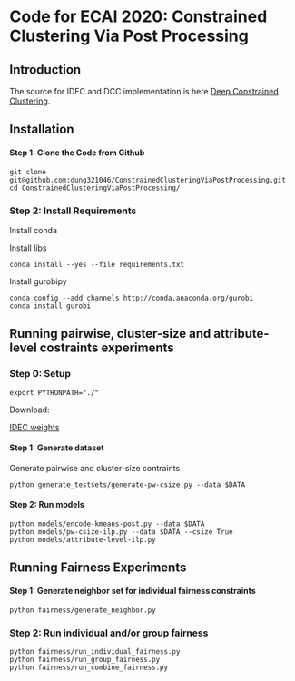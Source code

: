# Code for ECAI 2020: Constrained Clustering Via Post Processing
 
## Introduction


The source for IDEC and DCC implementation is here [Deep Constrained Clustering](https://github.com/blueocean92/deep_constrained_clustering).
## Installation


#### Step 1: Clone the Code from Github
```
git clone git@github.com:dung321046/ConstrainedClusteringViaPostProcessing.git
cd ConstrainedClusteringViaPostProcessing/
```
### Step 2: Install Requirements

Install conda 

Install libs

```
conda install --yes --file requirements.txt 
```

Install gurobipy

```
conda config --add channels http://conda.anaconda.org/gurobi
conda install gurobi
```

## Running pairwise, cluster-size and attribute-level costraints experiments

### Step 0: Setup 
```
export PYTHONPATH="./"
```

Download:

[IDEC weights](https://drive.google.com/drive/folders/1hJ7Dvwo_4GYgslaqL7-TlHzQGaV8Kp2j?usp=sharing)

#### Step 1: Generate dataset

Generate pairwise and cluster-size contraints

```
python generate_testsets/generate-pw-csize.py --data $DATA
```



#### Step 2: Run models
```
python models/encode-kmeans-post.py --data $DATA
python models/pw-csize-ilp.py --data $DATA --csize True
python models/attribute-level-ilp.py
```


## Running Fairness Experiments

#### Step 1: Generate neighbor set for individual fairness constraints

```
python fairness/generate_neighbor.py 
```

### Step 2: Run individual and/or group fairness

```
python fairness/run_individual_fairness.py
python fairness/run_group_fairness.py
python fairness/run_combine_fairness.py
```